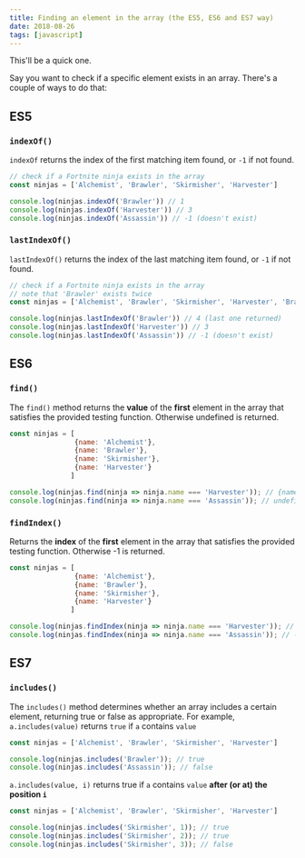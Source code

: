 ```yaml
---
title: Finding an element in the array (the ES5, ES6 and ES7 way)
date: 2018-08-26
tags: [javascript]
---
```

This'll be a quick one.

Say you want to check if a specific element exists in an array. There's a couple of ways to do that:

## ES5
### `indexOf()`
`indexOf` returns the index of the first matching item found, or `-1` if not found.
```javascript
// check if a Fortnite ninja exists in the array
const ninjas = ['Alchemist', 'Brawler', 'Skirmisher', 'Harvester']

console.log(ninjas.indexOf('Brawler')) // 1
console.log(ninjas.indexOf('Harvester')) // 3
console.log(ninjas.indexOf('Assassin')) // -1 (doesn't exist)
```

### `lastIndexOf()`
`lastIndexOf()` returns the index of the last matching item found, or `-1` if not found.
```javascript
// check if a Fortnite ninja exists in the array
// note that 'Brawler' exists twice
const ninjas = ['Alchemist', 'Brawler', 'Skirmisher', 'Harvester', 'Brawler', 'Stonefoot']

console.log(ninjas.lastIndexOf('Brawler')) // 4 (last one returned)
console.log(ninjas.lastIndexOf('Harvester')) // 3
console.log(ninjas.lastIndexOf('Assassin')) // -1 (doesn't exist)
```

## ES6
### `find()`
The `find()` method returns the **value** of the **first** element in the array that satisfies the provided testing function. Otherwise undefined is returned.
```javascript
const ninjas = [
                {name: 'Alchemist'}, 
                {name: 'Brawler'}, 
                {name: 'Skirmisher'}, 
                {name: 'Harvester'}
               ]

console.log(ninjas.find(ninja => ninja.name === 'Harvester')); // {name: "Harvester"}
console.log(ninjas.find(ninja => ninja.name === 'Assassin')); // undefined
```

### `findIndex()`
Returns the **index** of the **first** element in the array that satisfies the provided testing function. Otherwise -1 is returned.
```javascript
const ninjas = [
                {name: 'Alchemist'}, 
                {name: 'Brawler'}, 
                {name: 'Skirmisher'}, 
                {name: 'Harvester'}
               ]

console.log(ninjas.findIndex(ninja => ninja.name === 'Harvester')); // 3
console.log(ninjas.findIndex(ninja => ninja.name === 'Assassin')); // -1
```

## ES7
### `includes()`
The `includes()` method determines whether an array includes a certain element, returning true or false as appropriate. For example, `a.includes(value)` returns `true` if `a` contains `value`
```javascript
const ninjas = ['Alchemist', 'Brawler', 'Skirmisher', 'Harvester']

console.log(ninjas.includes('Brawler')); // true
console.log(ninjas.includes('Assassin')); // false
```
`a.includes(value, i)` returns true if `a` contains `value` **after (or at) the position `i`**
```javascript
const ninjas = ['Alchemist', 'Brawler', 'Skirmisher', 'Harvester']

console.log(ninjas.includes('Skirmisher', 1)); // true
console.log(ninjas.includes('Skirmisher', 2)); // true
console.log(ninjas.includes('Skirmisher', 3)); // false
```